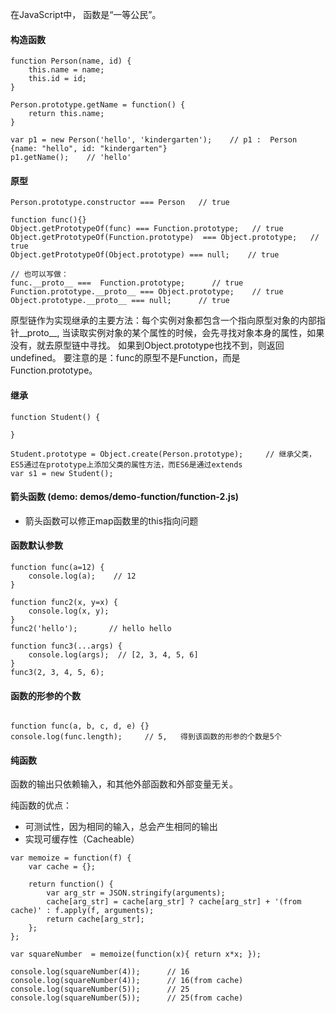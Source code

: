 在JavaScript中， 函数是“一等公民”。

#### 构造函数
```
function Person(name, id) {
    this.name = name;
    this.id = id;
}

Person.prototype.getName = function() {
    return this.name;
}

var p1 = new Person('hello', 'kindergarten');    // p1 :  Person {name: "hello", id: "kindergarten"}
p1.getName();    // 'hello'

```
#### 原型

```
Person.prototype.constructor === Person   // true

```


```
function func(){}
Object.getPrototypeOf(func) === Function.prototype;   // true
Object.getPrototypeOf(Function.prototype)  === Object.prototype;   // true
Object.getPrototypeOf(Object.prototype) === null;    // true

// 也可以写做：
func.__proto__ ===  Function.prototype;      // true
Function.prototype.__proto__ === Object.prototype;    // true
Object.prototype.__proto__ === null;      // true

```

原型链作为实现继承的主要方法：每个实例对象都包含一个指向原型对象的内部指针__proto__, 
当读取实例对象的某个属性的时候，会先寻找对象本身的属性，如果没有，就去原型链中寻找。
如果到Object.prototype也找不到，则返回undefined。
要注意的是：func的原型不是Function，而是Function.prototype。

#### 继承
```
function Student() {

}

Student.prototype = Object.create(Person.prototype);     // 继承父类，ES5通过在prototype上添加父类的属性方法，而ES6是通过extends
var s1 = new Student();
```

#### 箭头函数  (demo: demos/demo-function/function-2.js)
* 箭头函数可以修正map函数里的this指向问题

#### 函数默认参数

```
function func(a=12) {
	console.log(a);    // 12
}

function func2(x, y=x) {
	console.log(x, y);
}
func2('hello');       // hello hello

function func3(...args) {
	console.log(args);  // [2, 3, 4, 5, 6]
}
func3(2, 3, 4, 5, 6);   

```

#### 函数的形参的个数

```

function func(a, b, c, d, e) {}
console.log(func.length);     // 5,   得到该函数的形参的个数是5个

```

#### 纯函数
函数的输出只依赖输入，和其他外部函数和外部变量无关。

纯函数的优点：
* 可测试性，因为相同的输入，总会产生相同的输出
* 实现可缓存性（Cacheable） 

```
var memoize = function(f) {
    var cache = {};

    return function() {
        var arg_str = JSON.stringify(arguments);
        cache[arg_str] = cache[arg_str] ? cache[arg_str] + '(from cache)' : f.apply(f, arguments);
        return cache[arg_str];
    };
};

var squareNumber  = memoize(function(x){ return x*x; });

console.log(squareNumber(4));      // 16
console.log(squareNumber(4));      // 16(from cache) 
console.log(squareNumber(5));      // 25
console.log(squareNumber(5));      // 25(from cache)

```

